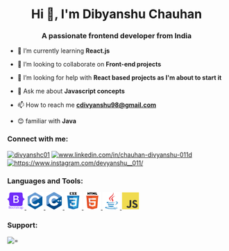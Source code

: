 <h1 align="center">Hi 👋, I'm Dibyanshu Chauhan</h1>
<h3 align="center">A passionate frontend developer from India</h3>

- 🌱 I’m currently learning **React.js**

- 👯 I’m looking to collaborate on **Front-end projects**

- 🤝 I’m looking for help with **React based projects as I'm about to start it**

- 💬 Ask me about **Javascript concepts**

- 📫 How to reach me **cdivyanshu98@gmail.com**

- 😊 familiar with **Java**

<h3 align="left">Connect with me:</h3>
<p align="left">
<a href="https://twitter.com/divyanshc01" target="blank"><img align="center" src="https://raw.githubusercontent.com/rahuldkjain/github-profile-readme-generator/master/src/images/icons/Social/twitter.svg" alt="divyanshc01" height="30" width="40" /></a>
<a href="https://linkedin.com/in/www.linkedin.com/in/chauhan-divyanshu-011d" target="blank"><img align="center" src="https://raw.githubusercontent.com/rahuldkjain/github-profile-readme-generator/master/src/images/icons/Social/linked-in-alt.svg" alt="www.linkedin.com/in/chauhan-divyanshu-011d" height="30" width="40" /></a>
<a href="https://instagram.com/https://www.instagram.com/devyanshu__011/" target="blank"><img align="center" src="https://raw.githubusercontent.com/rahuldkjain/github-profile-readme-generator/master/src/images/icons/Social/instagram.svg" alt="https://www.instagram.com/devyanshu__011/" height="30" width="40" /></a>
</p>

<h3 align="left">Languages and Tools:</h3>
<p align="left"> <a href="https://getbootstrap.com" target="_blank" rel="noreferrer"> <img src="https://raw.githubusercontent.com/devicons/devicon/master/icons/bootstrap/bootstrap-plain-wordmark.svg" alt="bootstrap" width="40" height="40"/> </a> <a href="https://www.cprogramming.com/" target="_blank" rel="noreferrer"> <img src="https://raw.githubusercontent.com/devicons/devicon/master/icons/c/c-original.svg" alt="c" width="40" height="40"/> </a> <a href="https://www.w3schools.com/cpp/" target="_blank" rel="noreferrer"> <img src="https://raw.githubusercontent.com/devicons/devicon/master/icons/cplusplus/cplusplus-original.svg" alt="cplusplus" width="40" height="40"/> </a> <a href="https://www.w3schools.com/css/" target="_blank" rel="noreferrer"> <img src="https://raw.githubusercontent.com/devicons/devicon/master/icons/css3/css3-original-wordmark.svg" alt="css3" width="40" height="40"/> </a> <a href="https://www.w3.org/html/" target="_blank" rel="noreferrer"> <img src="https://raw.githubusercontent.com/devicons/devicon/master/icons/html5/html5-original-wordmark.svg" alt="html5" width="40" height="40"/> </a> <a href="https://www.java.com" target="_blank" rel="noreferrer"> <img src="https://raw.githubusercontent.com/devicons/devicon/master/icons/java/java-original.svg" alt="java" width="40" height="40"/> </a> <a href="https://developer.mozilla.org/en-US/docs/Web/JavaScript" target="_blank" rel="noreferrer"> <img src="https://raw.githubusercontent.com/devicons/devicon/master/icons/javascript/javascript-original.svg" alt="javascript" width="40" height="40"/> </a> </p>

<h3 align="left">Support:</h3>
<p><a href="https://ko-fi.com/="> <img align="left" src="https://cdn.ko-fi.com/cdn/kofi3.png?v=3" height="50" width="210" alt="=" /></a></p><br><br>
